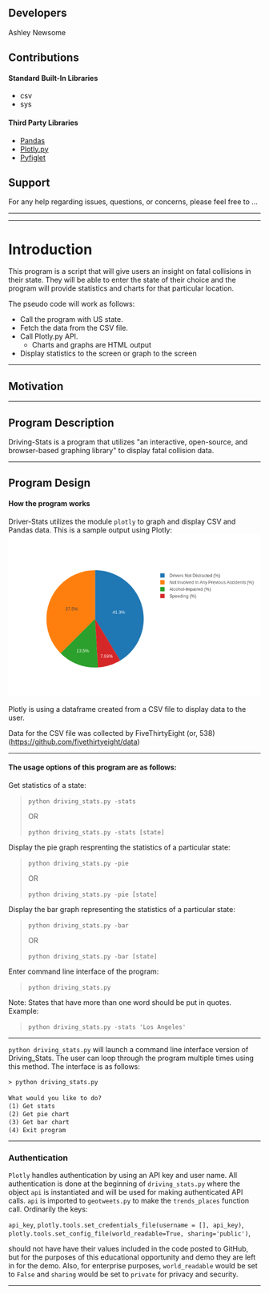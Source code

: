 ## Developers
Ashley Newsome 

## Contributions

#### Standard Built-In Libraries
- csv
- sys

#### Third Party Libraries 
- [Pandas](https://github.com/pandas-dev/pandas)
- [Plotly.py](https://github.com/plotly/plotly.py)
- [Pyfiglet](https://github.com/pwaller/pyfiglet)

## Support
For any help regarding issues, questions, or concerns, please feel free to ... 

---
---
# Introduction 
This program is a script that will give users an insight on fatal collisions in their state. They will be able to enter the state of their choice and the program will provide statistics and charts for that particular location.

The pseudo code will work as follows: 
- Call the program with US state.
- Fetch the data from the CSV file.
- Call Plotly.py API.
    - Charts and graphs are HTML output
- Display statistics to the screen or graph to the screen

---

## Motivation


---

## Program Description
Driving-Stats is a program that utilizes "an interactive, open-source, and browser-based graphing library" to display fatal collision data.

---

## Program Design

#### How the program works
Driver-Stats utilizes the module `plotly` to graph and display CSV and Pandas data. This is a sample output using Plotly:
![New Jersey Bad-Driver Statistics](newplot.png) 

Plotly is using a dataframe created from a CSV file to display data to the user.

Data for the CSV file was collected by FiveThirtyEight (or, 538) (https://github.com/fivethirtyeight/data)

---

#### The usage options of this program are as follows:

Get statistics of a state:
> `python driving_stats.py -stats`
>
> OR
>
> `python driving_stats.py -stats [state]`

Display the pie graph resprenting the statistics of a particular state:
> `python driving_stats.py -pie`
> 
> OR
> 
> `python driving_stats.py -pie [state]`

Display the bar graph representing the statistics of a particular state:
> `python driving_stats.py -bar`
>
> OR
> 
> `python driving_stats.py -bar [state]`

Enter command line interface of the program:
> `python driving_stats.py`
> 
Note: States that have more than one word should be put in quotes. Example:
> `python driving_stats.py -stats 'Los Angeles'`

--- 
`python driving_stats.py` will launch a command line interface version of Driving_Stats. The user can loop through the program multiple times using this method. The interface is as follows:
    
    > python driving_stats.py  

    What would you like to do?
    (1) Get stats
    (2) Get pie chart
    (3) Get bar chart
    (4) Exit program

---
### Authentication

`Plotly` handles authentication by using an API key and user name. All authentication is done at the beginning of `driving_stats.py` where the object `api` is instantiated and will be used for making authenticated API calls. `api` is imported to `geotweets.py` to make the `trends_places` function call.  Ordinarily the keys:

`api_key`,
`plotly.tools.set_credentials_file(username = [], api_key)`,
`plotly.tools.set_config_file(world_readable=True, sharing='public')`,


should not have have their values included in the code posted to GitHub, but for the purposes of this educational opportunity and demo they are left in for the demo.
Also, for enterprise purposes, `world_readable` would be set to `False` and `sharing` would be set to `private` for privacy and security.

---
